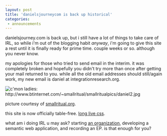 ```yaml
---
layout: post
title: 'danielsjourneycom is back up historical'
categories:
 - announcements
---
```


	

danielsjourney.com is back up, but i still have a lot of things to take care of IRL, so while i'm out of the blogging habit <em>anyway</em>, i'm going to give this site a rest until it is finally ready for prime time. couple weeks or so. although you never know.

	
my apologies for those who tried to send email in the interim. it was completely broken and hopefully you didn't try more than once after getting your mail returned to you. while all the old email addresses should still/again work, my new email is daniel at integrationresearch.org.

	
<img src="http://www.btinternet.com/~smallritual/smallritualpics/daniel2.jpg" alt="c'mon ladies: http://www.btinternet.com/~smallritual/smallritualpics/daniel2.jpg" />

	
picture courtesy of <a href="http://www.btinternet.com/~smallritual/">smallritual.org</a>.

	
this site is now officially table-free. <a href="http://www.glish.com/css/">long live css</a>.

	
what am i doing IRL u may ask? starting <a href="http://www.integrationresearch.org/">an organization</a>, developing a semantic web application, and recording an EP. is that enough for you?
